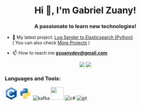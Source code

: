<h1 align="center">Hi 👋, I'm Gabriel Zuany!</h1>
<h3 align="center">A passionate to learn new technologies!</h3>


- 🔭 My latest project: [Log Sender to Elasticsearch (Python)](https://github.com/GabrielZuany/ElasticSearchLogs)<br>( You can also check [More Projects](https://github.com/GabrielZuany/Projects) )

- 📫 How to reach me **gzuanydev@gmail.com**

<div align="center">
<img height="180em" src="https://github-readme-stats.vercel.app/api/top-langs/?username=GabrielZuany&layout=compact&langs_count=7&theme=dracula"/>
<img height="180em" src="https://github-readme-stats.vercel.app/api?username=GabrielZuany&show_icons=true&theme=dracula&include_all_commits=true&count_private=true"/>
</div>


<h3 align="left">Languages and Tools:</h3>
<p align="left">
  
 <img src="https://raw.githubusercontent.com/devicons/devicon/master/icons/c/c-original.svg" alt="c" width="40" height="40"/>
 <img src="https://raw.githubusercontent.com/devicons/devicon/master/icons/python/python-original.svg" alt="python" width="40" height="40"/> 
 <img src="https://cdn.jsdelivr.net/gh/devicons/devicon/icons/apachekafka/apachekafka-original.svg"  alt="kafka" width="40" height="40" />
 <img src="https://cdn.jsdelivr.net/gh/devicons/devicon/icons/postgresql/postgresql-original.svg" width="40" height="40"/>         
 <img src="https://cdn.jsdelivr.net/gh/devicons/devicon/icons/csharp/csharp-original.svg"  alt="c#" width="40" height="40"/>
 <img src="https://www.vectorlogo.zone/logos/git-scm/git-scm-icon.svg" alt="git" width="40" height="40"/>

        
          
          

</p>

